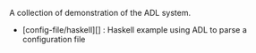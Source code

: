 A collection of demonstration of the ADL system.

- [config-file/haskell][] : Haskell example using ADL to parse a configuration file
